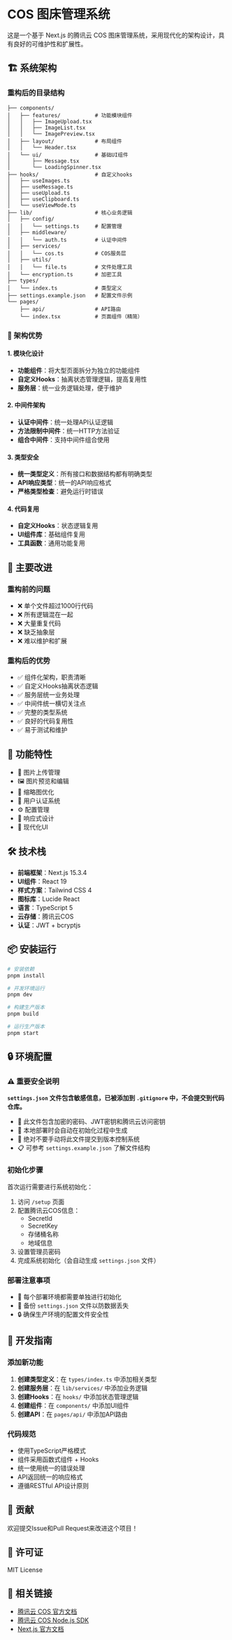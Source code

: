 # COS 图床管理系统

这是一个基于 Next.js 的腾讯云 COS 图床管理系统，采用现代化的架构设计，具有良好的可维护性和扩展性。

## 🏗️ 系统架构

### 重构后的目录结构

```
├── components/
│   ├── features/           # 功能模块组件
│   │   ├── ImageUpload.tsx
│   │   ├── ImageList.tsx
│   │   └── ImagePreview.tsx
│   ├── layout/             # 布局组件
│   │   └── Header.tsx
│   └── ui/                 # 基础UI组件
│       ├── Message.tsx
│       └── LoadingSpinner.tsx
├── hooks/                  # 自定义hooks
│   ├── useImages.ts
│   ├── useMessage.ts
│   ├── useUpload.ts
│   ├── useClipboard.ts
│   └── useViewMode.ts
├── lib/                    # 核心业务逻辑
│   ├── config/
│   │   └── settings.ts     # 配置管理
│   ├── middleware/
│   │   └── auth.ts         # 认证中间件
│   ├── services/
│   │   └── cos.ts          # COS服务层
│   ├── utils/
│   │   └── file.ts         # 文件处理工具
│   └── encryption.ts       # 加密工具
├── types/
│   └── index.ts            # 类型定义
├── settings.example.json   # 配置文件示例
└── pages/
    ├── api/                # API路由
    └── index.tsx           # 页面组件（精简）
```

### 🎯 架构优势

#### 1. **模块化设计**
- **功能组件**：将大型页面拆分为独立的功能组件
- **自定义Hooks**：抽离状态管理逻辑，提高复用性
- **服务层**：统一业务逻辑处理，便于维护

#### 2. **中间件架构**
- **认证中间件**：统一处理API认证逻辑
- **方法限制中间件**：统一HTTP方法验证
- **组合中间件**：支持中间件组合使用

#### 3. **类型安全**
- **统一类型定义**：所有接口和数据结构都有明确类型
- **API响应类型**：统一的API响应格式
- **严格类型检查**：避免运行时错误

#### 4. **代码复用**
- **自定义Hooks**：状态逻辑复用
- **UI组件库**：基础组件复用
- **工具函数**：通用功能复用

## 🔧 主要改进

### 重构前的问题
- ❌ 单个文件超过1000行代码
- ❌ 所有逻辑混在一起
- ❌ 大量重复代码
- ❌ 缺乏抽象层
- ❌ 难以维护和扩展

### 重构后的优势
- ✅ 组件化架构，职责清晰
- ✅ 自定义Hooks抽离状态逻辑
- ✅ 服务层统一业务处理
- ✅ 中间件统一横切关注点
- ✅ 完整的类型系统
- ✅ 良好的代码复用性
- ✅ 易于测试和维护

## 🚀 功能特性

- 📁 图片上传管理
- 🖼️ 图片预览和编辑
- 🎯 缩略图优化
- 🔐 用户认证系统
- ⚙️ 配置管理
- 📱 响应式设计
- 🎨 现代化UI

## 🛠️ 技术栈

- **前端框架**：Next.js 15.3.4
- **UI组件**：React 19
- **样式方案**：Tailwind CSS 4
- **图标库**：Lucide React
- **语言**：TypeScript 5
- **云存储**：腾讯云COS
- **认证**：JWT + bcryptjs

## 📦 安装运行

```bash
# 安装依赖
pnpm install

# 开发环境运行
pnpm dev

# 构建生产版本
pnpm build

# 运行生产版本
pnpm start
```

## 🔒 环境配置

### ⚠️ 重要安全说明

**`settings.json` 文件包含敏感信息，已被添加到 `.gitignore` 中，不会提交到代码仓库。**

- 🔐 此文件包含加密的密码、JWT密钥和腾讯云访问密钥
- 📁 本地部署时会自动在初始化过程中生成
- 🚫 绝对不要手动将此文件提交到版本控制系统
- 📋 可参考 `settings.example.json` 了解文件结构

### 初始化步骤

首次运行需要进行系统初始化：

1. 访问 `/setup` 页面
2. 配置腾讯云COS信息：
   - SecretId
   - SecretKey  
   - 存储桶名称
   - 地域信息
3. 设置管理员密码
4. 完成系统初始化（会自动生成 `settings.json` 文件）

### 部署注意事项

- 🔄 每个部署环境都需要单独进行初始化
- 💾 备份 `settings.json` 文件以防数据丢失
- 🔒 确保生产环境的配置文件安全性

## 📝 开发指南

### 添加新功能

1. **创建类型定义**：在 `types/index.ts` 中添加相关类型
2. **创建服务层**：在 `lib/services/` 中添加业务逻辑
3. **创建Hooks**：在 `hooks/` 中添加状态管理逻辑
4. **创建组件**：在 `components/` 中添加UI组件
5. **创建API**：在 `pages/api/` 中添加API路由

### 代码规范

- 使用TypeScript严格模式
- 组件采用函数式组件 + Hooks
- 统一使用统一的错误处理
- API返回统一的响应格式
- 遵循RESTful API设计原则

## 🤝 贡献

欢迎提交Issue和Pull Request来改进这个项目！

## 📄 许可证

MIT License

## 🔗 相关链接

- [腾讯云 COS 官方文档](https://cloud.tencent.com/document/product/436)
- [腾讯云 COS Node.js SDK](https://github.com/tencentyun/cos-nodejs-sdk-v5)
- [Next.js 官方文档](https://nextjs.org/docs)
